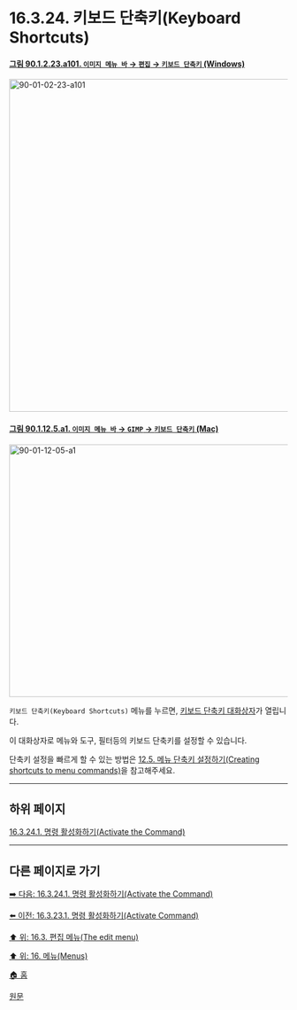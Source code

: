 # 16.3.24. 키보드 단축키(Keyboard Shortcuts)

<a id="90-01-02-23-a101"></a>

#### [그림 90.1.2.23.a101. `이미지 메뉴 바` → `편집` → `키보드 단축키` (Windows)](./90-01-02-23-keyboard_shortcuts.md#90-01-02-23-a101)
<img width="980" height="601" alt="90-01-02-23-a101" src="https://github.com/user-attachments/assets/ea71c16d-2b11-4b94-aaac-01b83d7bf22e" />

<a id="90-01-12-05-a1"></a>

#### [그림 90.1.12.5.a1. `이미지 메뉴 바` → `GIMP` → `키보드 단축키` (Mac)](./90-01-12-05-keyboard_shortcuts.md#90-01-12-05-a1)
<img width="876" height="456" alt="90-01-12-05-a1" src="https://github.com/wonder13662/gimp/assets/15767104/7615df99-c0c4-4a0c-ab32-1e52271452c0" />

`키보드 단축키(Keyboard Shortcuts)` 메뉴를 누르면, [키보드 단축키 대화상자](./15-05-11-00-keyboard-shortcut-dialog.md)가 열립니다.

이 대화상자로 메뉴와 도구, 필터등의 키보드 단축키를 설정할 수 있습니다.

단축키 설정을 빠르게 할 수 있는 방법은 [12.5. 메뉴 단축키 설정하기(Creating shortcuts to menu commands)](./12-05-creating-shortcuts-to-menu-commands.md)을 참고해주세요.

***

## 하위 페이지

[16.3.24.1. 명령 활성화하기(Activate the Command)](./16-03-24-01-activate_the_command.md)

***

## 다른 페이지로 가기

[➡️ 다음: 16.3.24.1. 명령 활성화하기(Activate the Command)](./16-03-24-01-activate_the_command.md)

[⬅️ 이전: 16.3.23.1. 명령 활성화하기(Activate Command)](./16-03-23-01-activate_command.md)

[⬆️ 위: 16.3. 편집 메뉴(The edit menu)](./16-03-00-the-edit-menu.md)

[⬆️ 위: 16. 메뉴(Menus)](./16-00-menus.md)

[🏠 홈](./00-home.md)

[원문](https://docs.gimp.org/2.10/ko/gimp-edit-keyboard-shortcuts.html)